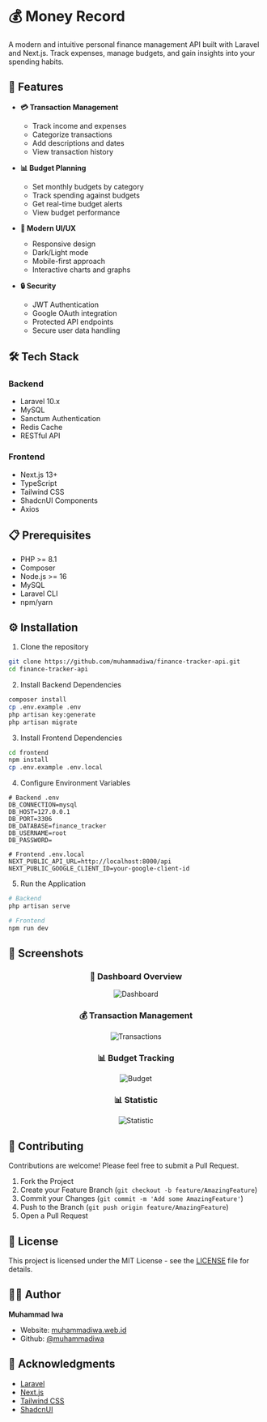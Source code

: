 # 💰 Money Record

A modern and intuitive personal finance management API built with Laravel and Next.js. Track expenses, manage budgets, and gain insights into your spending habits.

## 🌟 Features

- **💳 Transaction Management**
  - Track income and expenses
  - Categorize transactions
  - Add descriptions and dates
  - View transaction history

- **📊 Budget Planning**
  - Set monthly budgets by category
  - Track spending against budgets
  - Get real-time budget alerts
  - View budget performance

- **📱 Modern UI/UX**
  - Responsive design
  - Dark/Light mode
  - Mobile-first approach
  - Interactive charts and graphs

- **🔒 Security**
  - JWT Authentication
  - Google OAuth integration
  - Protected API endpoints
  - Secure user data handling

## 🛠️ Tech Stack

### Backend
- Laravel 10.x
- MySQL
- Sanctum Authentication
- Redis Cache
- RESTful API

### Frontend
- Next.js 13+
- TypeScript
- Tailwind CSS
- ShadcnUI Components
- Axios

## 📋 Prerequisites

- PHP >= 8.1
- Composer
- Node.js >= 16
- MySQL
- Laravel CLI
- npm/yarn

## ⚙️ Installation

1. Clone the repository
```bash
git clone https://github.com/muhammadiwa/finance-tracker-api.git
cd finance-tracker-api
```

2. Install Backend Dependencies
```bash
composer install
cp .env.example .env
php artisan key:generate
php artisan migrate
```

3. Install Frontend Dependencies
```bash
cd frontend
npm install
cp .env.example .env.local
```

4. Configure Environment Variables
```env
# Backend .env
DB_CONNECTION=mysql
DB_HOST=127.0.0.1
DB_PORT=3306
DB_DATABASE=finance_tracker
DB_USERNAME=root
DB_PASSWORD=

# Frontend .env.local
NEXT_PUBLIC_API_URL=http://localhost:8000/api
NEXT_PUBLIC_GOOGLE_CLIENT_ID=your-google-client-id
```

5. Run the Application
```bash
# Backend
php artisan serve

# Frontend
npm run dev
```

## 📱 Screenshots

<div align="center">

### 💼 Dashboard Overview
![Dashboard](public/assets/screenshots/dashboard.png)

### 💰 Transaction Management
![Transactions](public/assets/screenshots/transactions.png)

### 📊 Budget Tracking
![Budget](public/assets/screenshots/budget.png)

### 📊 Statistic
![Statistic](public/assets/screenshots/statistic.png)

</div>

## 🤝 Contributing

Contributions are welcome! Please feel free to submit a Pull Request.

1. Fork the Project
2. Create your Feature Branch (`git checkout -b feature/AmazingFeature`)
3. Commit your Changes (`git commit -m 'Add some AmazingFeature'`)
4. Push to the Branch (`git push origin feature/AmazingFeature`)
5. Open a Pull Request

## 📄 License

This project is licensed under the MIT License - see the [LICENSE](LICENSE) file for details.

## 👨‍💻 Author

**Muhammad Iwa**
- Website: [muhammadiwa.web.id](https://muhammadiwa.web.id)
- Github: [@muhammadiwa](https://github.com/muhammadiwa)

## 🙏 Acknowledgments

- [Laravel](https://laravel.com)
- [Next.js](https://nextjs.org)
- [Tailwind CSS](https://tailwindcss.com)
- [ShadcnUI](https://ui.shadcn.com)
